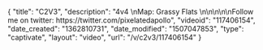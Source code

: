 {
    "title": "C2V3",
    "description": "4v4 \nMap: Grassy Flats \n\n\n\n\nFollow me on twitter: https:\/\/twitter.com\/pixelatedapollo",
    "videoid": "117406154",
    "date_created": "1362810731",
    "date_modified": "1507047853",
    "type": "captivate",
    "layout": "video",
    "url": "\/v\/c2v3\/117406154"
}